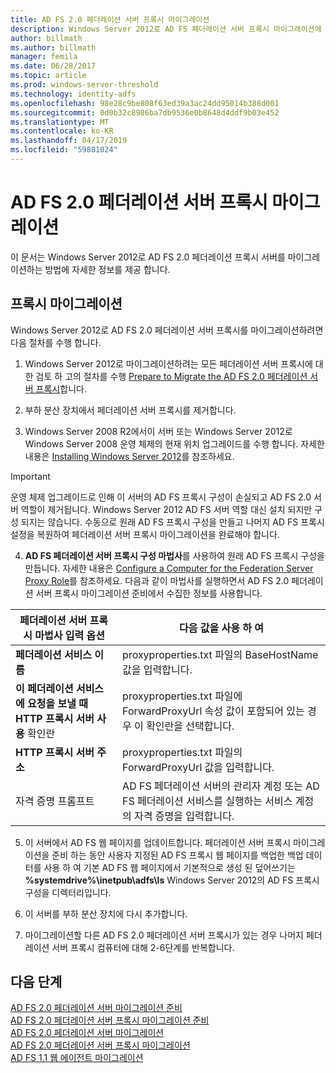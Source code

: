 ```yaml
---
title: AD FS 2.0 페더레이션 서버 프록시 마이그레이션
description: Windows Server 2012로 AD FS 페더레이션 서버 프록시 마이그레이션에 정보를 제공 합니다.
author: billmath
ms.author: billmath
manager: femila
ms.date: 06/28/2017
ms.topic: article
ms.prod: windows-server-threshold
ms.technology: identity-adfs
ms.openlocfilehash: 98e28c9be808f63ed39a3ac24dd95014b388d001
ms.sourcegitcommit: 0d0b32c8986ba7db9536e0b8648d4ddf9b03e452
ms.translationtype: MT
ms.contentlocale: ko-KR
ms.lasthandoff: 04/17/2019
ms.locfileid: "59881024"
---
```

# <a name="migrate-the-ad-fs-20-federation-server-proxy"></a>AD FS 2.0 페더레이션 서버 프록시 마이그레이션
이 문서는 Windows Server 2012로 AD FS 2.0 페더레이션 프록시 서버를 마이그레이션하는 방법에 자세한 정보를 제공 합니다.

## <a name="migrate-the-proxy"></a>프록시 마이그레이션

Windows Server 2012로 AD FS 2.0 페더레이션 서버 프록시를 마이그레이션하려면 다음 절차를 수행 합니다.  
  
1.  Windows Server 2012로 마이그레이션하려는 모든 페더레이션 서버 프록시에 대 한 검토 하 고의 절차를 수행 [Prepare to Migrate the AD FS 2.0 페더레이션 서버 프록시](prepare-to-migrate-ad-fs-fed-proxy.md)합니다.  
  
2.  부하 분산 장치에서 페더레이션 서버 프록시를 제거합니다.  
  
3.  Windows Server 2008 R2에서이 서버 또는 Windows Server 2012로 Windows Server 2008 운영 체제의 현재 위치 업그레이드를 수행 합니다. 자세한 내용은 [Installing Windows Server 2012](https://technet.microsoft.com/library/jj134246.aspx)를 참조하세요.  
  
> [!IMPORTANT]
>  운영 체제 업그레이드로 인해 이 서버의 AD FS 프록시 구성이 손실되고 AD FS 2.0 서버 역할이 제거됩니다. Windows Server 2012 AD FS 서버 역할 대신 설치 되지만 구성 되지는 않습니다. 수동으로 원래 AD FS 프록시 구성을 만들고 나머지 AD FS 프록시 설정을 복원하여 페더레이션 서버 프록시 마이그레이션을 완료해야 합니다.  
  
4.  **AD FS 페더레이션 서버 프록시 구성 마법사**를 사용하여 원래 AD FS 프록시 구성을 만듭니다. 자세한 내용은 [Configure a Computer for the Federation Server Proxy Role](configure-a-computer-for-the-federation-server-proxy-role.md)를 참조하세요. 다음과 같이 마법사를 실행하면서 AD FS 2.0 페더레이션 서버 프록시 마이그레이션 준비에서 수집한 정보를 사용합니다.  
  
 
|**페더레이션 서버 프록시 마법사 입력 옵션**|**다음 값을 사용 하 여**|
|-----|-----|  
|**페더레이션 서비스 이름**|proxyproperties.txt 파일의 BaseHostName 값을 입력합니다.|  
|**이 페더레이션 서비스에 요청을 보낼 때 HTTP 프록시 서버 사용** 확인란|proxyproperties.txt 파일에 ForwardProxyUrl 속성 값이 포함되어 있는 경우 이 확인란을 선택합니다.|  
|**HTTP 프록시 서버 주소**|proxyproperties.txt 파일의 ForwardProxyUrl 값을 입력합니다.|  
|자격 증명 프롬프트|AD FS 페더레이션 서버의 관리자 계정 또는 AD FS 페더레이션 서비스를 실행하는 서비스 계정의 자격 증명을 입력합니다.|  
  
5.  이 서버에서 AD FS 웹 페이지를 업데이트합니다. 페더레이션 서버 프록시 마이그레이션을 준비 하는 동안 사용자 지정된 AD FS 프록시 웹 페이지를 백업한 백업 데이터를 사용 하 여 기본 AD FS 웹 페이지에서 기본적으로 생성 된 덮어쓰기는 **%systemdrive%\inetpub\adfs\ls** Windows Server 2012의 AD FS 프록시 구성을 디렉터리입니다.  
  
6.  이 서버를 부하 분산 장치에 다시 추가합니다.  
  
7.  마이그레이션할 다른 AD FS 2.0 페더레이션 서버 프록시가 있는 경우 나머지 페더레이션 서버 프록시 컴퓨터에 대해 2-6단계를 반복합니다.  
  
  
## <a name="next-steps"></a>다음 단계
 [AD FS 2.0 페더레이션 서버 마이그레이션 준비](prepare-to-migrate-ad-fs-fed-server.md)   
 [AD FS 2.0 페더레이션 서버 프록시 마이그레이션 준비](prepare-to-migrate-ad-fs-fed-proxy.md)   
 [AD FS 2.0 페더레이션 서버 마이그레이션](migrate-the-ad-fs-fed-server.md)   
 [AD FS 2.0 페더레이션 서버 프록시 마이그레이션](migrate-the-ad-fs-2-fed-server-proxy.md)   
 [AD FS 1.1 웹 에이전트 마이그레이션](migrate-the-ad-fs-web-agent.md)